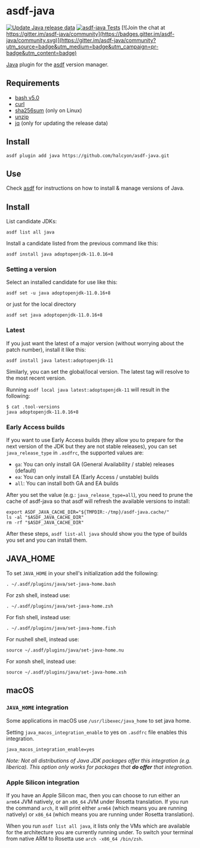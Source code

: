 # asdf-java

[![Update Java release data](https://github.com/halcyon/asdf-java/actions/workflows/update-data.yaml/badge.svg)](https://github.com/halcyon/asdf-java/actions/workflows/update-data.yaml)
[![asdf-java Tests](https://github.com/halcyon/asdf-java/actions/workflows/tests.yml/badge.svg)](https://github.com/halcyon/asdf-java/actions/workflows/tests.yml)
[![Join the chat at https://gitter.im/asdf-java/community](https://badges.gitter.im/asdf-java/community.svg)](https://gitter.im/asdf-java/community?utm_source=badge&utm_medium=badge&utm_campaign=pr-badge&utm_content=badge)

[Java](https://www.java.com/en/) plugin for the [asdf](https://github.com/asdf-vm/asdf) version manager.

## Requirements
- [bash v5.0](https://www.gnu.org/software/bash/)
- [curl](https://curl.haxx.se/)
- [sha256sum](https://www.gnu.org/software/coreutils/) (only on Linux)
- [unzip](http://infozip.sourceforge.net/UnZip.html)
- [jq](https://stedolan.github.io/jq/) (only for updating the release data)

## Install

```
asdf plugin add java https://github.com/halcyon/asdf-java.git
```

## Use

Check [asdf](https://asdf-vm.github.io/asdf/) for instructions on how to install & manage versions of Java.

## Install

List candidate JDKs:

```
asdf list all java
```

Install a candidate listed from the previous command like this:

```
asdf install java adoptopenjdk-11.0.16+8
```

### Setting a version

Select an installed candidate for use like this:

```
asdf set -u java adoptopenjdk-11.0.16+8
```
or just for the local directory
```
asdf set java adoptopenjdk-11.0.16+8
```

### Latest

If you just want the latest of a major version (without worrying about the patch number), install it like this:

```
asdf install java latest:adoptopenjdk-11
```

Similarly, you can set the global/local version. The latest tag will resolve to the most recent version.

Running `asdf local java latest:adoptopenjdk-11` will result in the following:

```shell
$ cat .tool-versions
java adoptopenjdk-11.0.16+8
```

### Early Access builds

If you want to use Early Access builds (they allow you to prepare for the next version of the JDK but they are not stable releases), you can set `java_release_type` in `.asdfrc`, the supported values are:
- `ga`: You can only install GA (General Availability / stable) releases (default)
- `ea`: You can only install EA (Early Access / unstable) builds
- `all`: You can install both GA and EA builds

After you set the value (e.g.: `java_release_type=all`), you need to prune the cache of asdf-java so that asdf will refresh the available versions to install:
```shell
export ASDF_JAVA_CACHE_DIR="${TMPDIR:-/tmp}/asdf-java.cache/"
ls -al "$ASDF_JAVA_CACHE_DIR"
rm -rf "$ASDF_JAVA_CACHE_DIR"
```

After these steps, `asdf list-all java` should show you the type of builds you set and you can install them.

## JAVA_HOME
To set `JAVA_HOME` in your shell's initialization add the following:

`. ~/.asdf/plugins/java/set-java-home.bash`

For zsh shell, instead use:

`. ~/.asdf/plugins/java/set-java-home.zsh`

For fish shell, instead use:

`. ~/.asdf/plugins/java/set-java-home.fish`

For nushell shell, instead use:

`source ~/.asdf/plugins/java/set-java-home.nu`

For xonsh shell, instead use:

`source ~/.asdf/plugins/java/set-java-home.xsh`

## macOS

### `JAVA_HOME` integration

Some applications in macOS use `/usr/libexec/java_home` to set java home.

Setting `java_macos_integration_enable` to yes on `.asdfrc` file enables this integration.

```
java_macos_integration_enable=yes
```

_Note: Not all distributions of Java JDK packages offer this integration (e.g. liberica). This option only works for packages that **do offer** that integration._

### Apple Silicon integration

If you have an Apple Silicon mac, then you can choose to run either an `arm64` JVM natively, or an `x86_64` JVM under Rosetta translation. If you run the command `arch`, it will print either `arm64` (which means you are running natively) or `x86_64` (which means you are running under Rosetta translation).

When you run `asdf list all java`, it lists only the VMs which are available for the architecture you are currently running under. To switch your terminal from native ARM to Rosetta use `arch -x86_64 /bin/zsh`.
